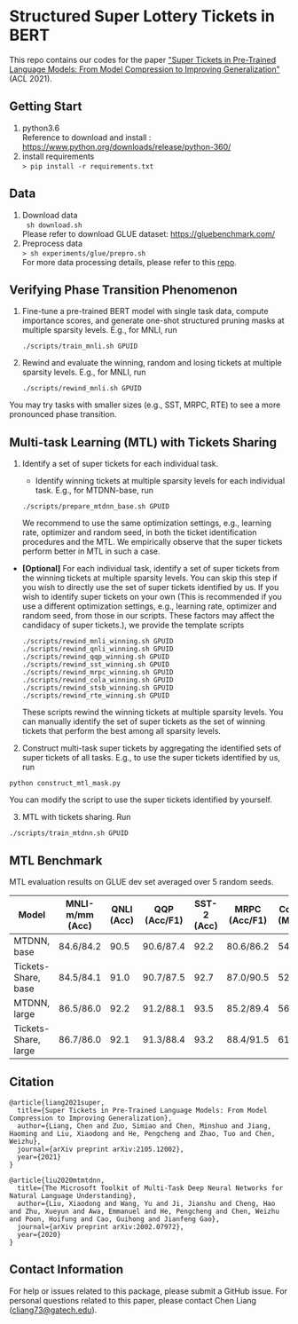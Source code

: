 # Structured Super Lottery Tickets in BERT

This repo contains our codes for the paper ["Super Tickets in Pre-Trained Language Models: From Model Compression to Improving Generalization"](https://arxiv.org/abs/2105.12002) (ACL 2021).

## Getting Start
1. python3.6 </br>
   Reference to download and install : https://www.python.org/downloads/release/python-360/
2. install requirements </br>
   ```> pip install -r requirements.txt```

## Data
1. Download data </br>
   ``` sh download.sh``` </br>
   Please refer to download GLUE dataset: https://gluebenchmark.com/
2. Preprocess data </br>
   ```> sh experiments/glue/prepro.sh```</br>
For more data processing details, please refer to this [repo](https://github.com/namisan/mt-dnn).

## Verifying Phase Transition Phenomenon
1. Fine-tune a pre-trained BERT model with single task data, compute importance scores, and generate one-shot structured pruning masks at multiple sparsity levels. E.g., for MNLI, run </br>
   ```
   ./scripts/train_mnli.sh GPUID
   ```

2. Rewind and evaluate the winning, random and losing tickets at multiple sparsity levels. E.g., for MNLI, run </br>
   ```
   ./scripts/rewind_mnli.sh GPUID
   ```
You may try tasks with smaller sizes (e.g., SST, MRPC, RTE) to see a more pronounced phase transition.


## Multi-task Learning (MTL) with Tickets Sharing
1. Identify a set of super tickets for each individual task.

   - Identify winning tickets at multiple sparsity levels for each individual task. E.g., for MTDNN-base, run
    ```
    ./scripts/prepare_mtdnn_base.sh GPUID
    ```
    We recommend to use the same optimization settings, e.g., learning rate, optimizer and random seed, in both the ticket identification procedures and the MTL. We empirically observe that the super tickets perform better in MTL in such a case.

  - **[Optional]** For each individual task, identify a set of super tickets from the winning tickets at multiple sparsity levels. You can skip this step if you wish to directly use the set of super tickets identified by us. If you wish to identify super tickets on your own (This is recommended if you use a different optimization settings, e.g., learning rate, optimizer and random seed, from those in our scripts. These factors may affect the candidacy of super tickets.), we provide the template scripts
    ```
    ./scripts/rewind_mnli_winning.sh GPUID
    ./scripts/rewind_qnli_winning.sh GPUID
    ./scripts/rewind_qqp_winning.sh GPUID
    ./scripts/rewind_sst_winning.sh GPUID
    ./scripts/rewind_mrpc_winning.sh GPUID
    ./scripts/rewind_cola_winning.sh GPUID
    ./scripts/rewind_stsb_winning.sh GPUID
    ./scripts/rewind_rte_winning.sh GPUID
    ```
    These scripts rewind the winning tickets at multiple sparsity levels. You can manually identify the set of super tickets as the set of winning tickets that perform the best among all sparsity levels.

2. Construct multi-task super tickets by aggregating the identified sets of super tickets of all tasks. E.g., to use the super tickets identified by us, run
  ```
  python construct_mtl_mask.py
  ```
  You can modify the script to use the super tickets identified by yourself.

3. MTL with tickets sharing. Run
  ```
  ./scripts/train_mtdnn.sh GPUID
  ```

## MTL Benchmark

MTL evaluation results on GLUE dev set averaged over 5 random seeds.

| Model        |  MNLI-m/mm (Acc)  |      QNLI (Acc)    |  QQP (Acc/F1) |     SST-2 (Acc)    | MRPC (Acc/F1) |     CoLA (Mcc)     |  STS-B (P/S) |      RTE (Acc)    |  Avg Score  |  Avg Compression  |
| ----------- | ----------- |  ----------- |  ----------- |  ----------- |  ----------- |  ----------- |  ----------- | ----------- | ----------- | ----------- |
       MTDNN, base  |  84.6/84.2  |  90.5  |  90.6/87.4  |  92.2 |   80.6/86.2   | 54.0  |  86.2/86.4  |  79.0  |  82.4  | 100%  |
Tickets-Share, base  |  84.5/84.1  |  91.0  |  90.7/87.5  |  92.7 |   87.0/90.5   | 52.0  |  87.7/87.5  |  81.2  |  83.3  | 92.9% |
       MTDNN, large |  86.5/86.0  |  92.2  |  91.2/88.1  |  93.5 |   85.2/89.4   | 56.2  |  87.2/86.9  |  83.0  |  84.4  | 100%  |
Tickets-Share, large |  86.7/86.0  |  92.1  |  91.3/88.4  |  93.2 |   88.4/91.5   | 61.8  |  89.2/89.1  |  80.5  |  85.4  | 83.3% |


## Citation

```
@article{liang2021super,
  title={Super Tickets in Pre-Trained Language Models: From Model Compression to Improving Generalization},
  author={Liang, Chen and Zuo, Simiao and Chen, Minshuo and Jiang, Haoming and Liu, Xiaodong and He, Pengcheng and Zhao, Tuo and Chen, Weizhu},
  journal={arXiv preprint arXiv:2105.12002},
  year={2021}
}

@article{liu2020mtmtdnn,
  title={The Microsoft Toolkit of Multi-Task Deep Neural Networks for Natural Language Understanding},
  author={Liu, Xiaodong and Wang, Yu and Ji, Jianshu and Cheng, Hao and Zhu, Xueyun and Awa, Emmanuel and He, Pengcheng and Chen, Weizhu and Poon, Hoifung and Cao, Guihong and Jianfeng Gao},
  journal={arXiv preprint arXiv:2002.07972},
  year={2020}
}
```

## Contact Information
For help or issues related to this package, please submit a GitHub issue. For personal questions related to this paper, please contact Chen Liang (cliang73@gatech.edu).
